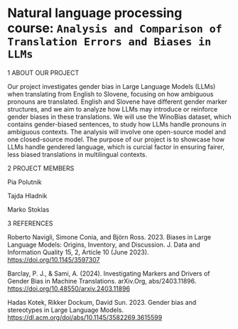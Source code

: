 # Natural language processing course: `Analysis and Comparison of Translation Errors and Biases in LLMs`

1 ABOUT OUR PROJECT

Our project investigates gender bias in Large Language Models (LLMs) when translating from English to Slovene, focusing on how ambiguous pronouns are translated. English and Slovene have different gender marker structures, and we aim to analyze how LLMs may introduce or reinforce gender biases in these translations.
We will use the WinoBias dataset, which contains gender-biased sentences, to study how LLMs handle pronouns in ambiguous contexts. The analysis will involve one open-source model and one closed-source model.
The purpose of our project is to showcase how LLMs handle gendered language, which is curcial factor in ensuring fairer, less biased translations in multilingual contexts.



2 PROJECT MEMBERS

Pia Polutnik

Tajda Hladnik

Marko Stoklas 



3 REFERENCES

Roberto Navigli, Simone Conia, and Björn Ross. 2023. Biases in Large Language Models: Origins, Inventory, and Discussion. J. Data and Information Quality 15, 2, Article 10 (June 2023).
https://doi.org/10.1145/3597307

Barclay, P. J., & Sami, A. (2024). Investigating Markers and Drivers of Gender Bias in Machine Translations. arXiv.Org, abs/2403.11896. 
https://doi.org/10.48550/arxiv.2403.11896

Hadas Kotek, Rikker Dockum, David Sun. 2023. Gender bias and stereotypes in Large Language Models. 
https://dl.acm.org/doi/abs/10.1145/3582269.3615599
